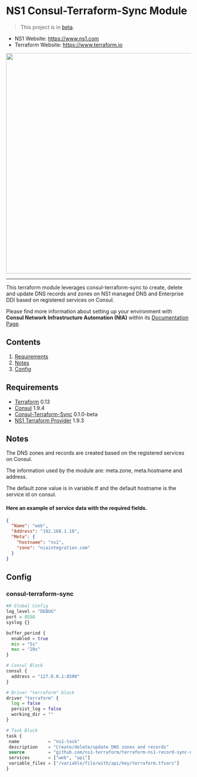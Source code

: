 NS1 Consul-Terraform-Sync Module
==================

> This project is in [beta](https://github.com/ns1/community/blob/master/project_status/WORK_IN_PROGRESS.md).

- NS1 Website: https://www.ns1.com
- Terraform Website: https://www.terraform.io

<img src="https://cdn.rawgit.com/hashicorp/terraform-website/master/content/source/assets/images/logo-hashicorp.svg" width="600px">

------

This terraform module leverages consul-terraform-sync to create, delete and update DNS records and zones on NS1 managed DNS and Enterprise DDI based on registered services on Consul.

Please find more information about setting up your environment with **Consul Network Infrastructure Automation (NIA)** within its [Documentation Page](https://www.consul.io/docs/nia/tasks).


## Contents

1. [Requirements](#requirements)
2. [Notes](#notes)
3. [Config](#config)


## Requirements

-	[Terraform](https://www.terraform.io/downloads.html) 0.13
-	[Consul](https://www.consul.io/docs/install) 1.9.4
- [Consul-Terraform-Sync](https://www.consul.io/docs/nia) 0.1.0-beta
- [NS1 Terraform Provider](https://github.com/ns1-terraform/terraform-provider-ns1) 1.9.3

## Notes

The DNS zones and records are created based on the registered services on Consul.

The information used by the module are: meta.zone, meta.hostname and address.

The default zone value is in variable.tf and the default hostname is the service id on consul.

#### Here an example of service data with the required fields.

``` json
{
  "Name": "web",
  "Address": "192.168.1.10",
  "Meta": {
    "hostname": "ns1",
    "zone": "niaintegration.com"
  }
}
``` 

## Config

### consul-terraform-sync

``` terraform
## Global Config
log_level = "DEBUG"
port = 8558
syslog {}

buffer_period {
  enabled = true
  min = "5s"
  max = "20s"
}

# Consul Block
consul {
  address = "127.0.0.1:8500"
}

# Driver "terraform" block
driver "terraform" {
  log = false
  persist_log = false
  working_dir = ""
}

# Task Block
task {
 name           = "ns1-task"
 description    = "Create/delete/update DNS zones and records"
 source         = "github.com/ns1-terraform/terraform-ns1-record-sync-nia"
 services       = ["web", "api"]
 variable_files = ["/variable/file/with/api/key/terraform.tfvars"]
}
```
